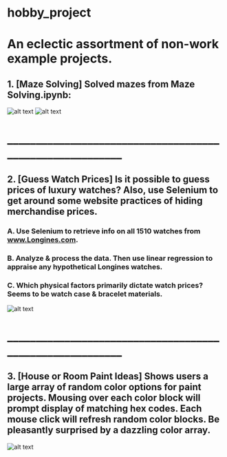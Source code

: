 # hobby_project

# An eclectic assortment of non-work example projects.

## 1. [Maze Solving] Solved mazes from Maze Solving.ipynb:
![alt text](https://github.com/ZhongRabbit/hobby_project/blob/master/Maze%20Solving/maze_3.gif)
![alt text](https://github.com/ZhongRabbit/hobby_project/blob/master/Maze%20Solving/maze_4.gif)
# _________________________________________________________
## 2. [Guess Watch Prices] Is it possible to guess prices of luxury watches? Also, use Selenium to get around some website practices of hiding merchandise prices.
### A. Use Selenium to retrieve info on all 1510 watches from www.Longines.com.
### B. Analyze & process the data. Then use linear regression to appraise any hypothetical Longines watches.
### C. Which physical factors primarily dictate watch prices? Seems to be watch case & bracelet materials.
![alt text](https://github.com/ZhongRabbit/hobby_project/blob/master/Guess%20Watch%20Prices/Example%20Longines%20Watches.png)
# _________________________________________________________
## 3. [House or Room Paint Ideas] Shows users a large array of random color options for paint projects. Mousing over each color block will prompt display of matching hex codes. Each mouse click will refresh random color blocks. Be pleasantly surprised by a dazzling color array.
![alt text](https://github.com/ZhongRabbit/hobby_project/blob/master/House%20or%20Room%20Paint%20Ideas/Paint%20Ideas%20720K.gif)
